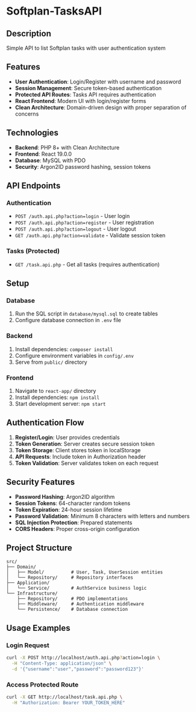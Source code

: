 # Softplan-TasksAPI

## Description
Simple API to list Softplan tasks with user authentication system

## Features
- **User Authentication**: Login/Register with username and password
- **Session Management**: Secure token-based authentication
- **Protected API Routes**: Tasks API requires authentication
- **React Frontend**: Modern UI with login/register forms
- **Clean Architecture**: Domain-driven design with proper separation of concerns

## Technologies
- **Backend**: PHP 8+ with Clean Architecture
- **Frontend**: React 19.0.0
- **Database**: MySQL with PDO
- **Security**: Argon2ID password hashing, session tokens

## API Endpoints

### Authentication
- `POST /auth.api.php?action=login` - User login
- `POST /auth.api.php?action=register` - User registration  
- `POST /auth.api.php?action=logout` - User logout
- `GET /auth.api.php?action=validate` - Validate session token

### Tasks (Protected)
- `GET /task.api.php` - Get all tasks (requires authentication)

## Setup

### Database
1. Run the SQL script in `database/mysql.sql` to create tables
2. Configure database connection in `.env` file

### Backend
1. Install dependencies: `composer install`
2. Configure environment variables in `config/.env`
3. Serve from `public/` directory

### Frontend
1. Navigate to `react-app/` directory
2. Install dependencies: `npm install`
3. Start development server: `npm start`

## Authentication Flow

1. **Register/Login**: User provides credentials
2. **Token Generation**: Server creates secure session token
3. **Token Storage**: Client stores token in localStorage
4. **API Requests**: Include token in Authorization header
5. **Token Validation**: Server validates token on each request

## Security Features

- **Password Hashing**: Argon2ID algorithm
- **Session Tokens**: 64-character random tokens
- **Token Expiration**: 24-hour session lifetime
- **Password Validation**: Minimum 8 characters with letters and numbers
- **SQL Injection Protection**: Prepared statements
- **CORS Headers**: Proper cross-origin configuration

## Project Structure

```
src/
├── Domain/
│   ├── Model/          # User, Task, UserSession entities
│   └── Repository/     # Repository interfaces
├── Application/
│   └── Service/        # AuthService business logic
└── Infrastructure/
    ├── Repository/     # PDO implementations
    ├── Middleware/     # Authentication middleware
    └── Persistence/    # Database connection
```

## Usage Examples

### Login Request
```bash
curl -X POST http://localhost/auth.api.php?action=login \
  -H "Content-Type: application/json" \
  -d '{"username":"user","password":"password123"}'
```

### Access Protected Route
```bash
curl -X GET http://localhost/task.api.php \
  -H "Authorization: Bearer YOUR_TOKEN_HERE"
```
